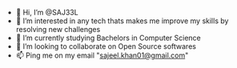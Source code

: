 - 👋 Hi, I’m @SAJ33L
- 👀 I’m interested in any tech thats makes me improve my skills by resolving new challenges
- 🌱 I’m currently studying Bachelors in Computer Science
- 💞️ I’m looking to collaborate on Open Source softwares
- 📫 Ping me on my email "sajeel.khan01@gmail.com"

<!---
SAJ33L/SAJ33L is a ✨ special ✨ repository because its `README.md` (this file) appears on your GitHub profile.
You can click the Preview link to take a look at your changes.
--->
